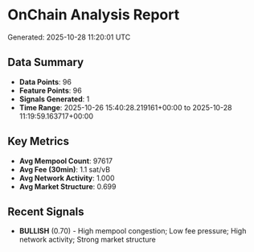 # OnChain Analysis Report
Generated: 2025-10-28 11:20:01 UTC

## Data Summary
- **Data Points**: 96
- **Feature Points**: 96
- **Signals Generated**: 1
- **Time Range**: 2025-10-26 15:40:28.219161+00:00 to 2025-10-28 11:19:59.163717+00:00

## Key Metrics
- **Avg Mempool Count**: 97617
- **Avg Fee (30min)**: 1.1 sat/vB
- **Avg Network Activity**: 1.000
- **Avg Market Structure**: 0.699

## Recent Signals
- **BULLISH** (0.70) - High mempool congestion; Low fee pressure; High network activity; Strong market structure
